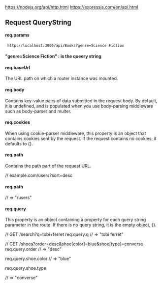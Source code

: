 
https://nodejs.org/api/http.html
https://expressjs.com/en/api.html


## Request QueryString

#### req.params
     http://localhost:3000/api/Books?genre=Science Fiction

#### "genre=Science Fiction" : is the queery string

#### req.baseUrl
The URL path on which a router instance was mounted.

#### req.body
Contains key-value pairs of data submitted in the request body. By default, it is undefined, 
and is populated when you use body-parsing middleware such as body-parser and multer.

#### req.cookies
When using cookie-parser middleware, this property is an object that contains cookies sent by the request. 
If the request contains no cookies, it defaults to {}.

#### req.path
Contains the path part of the request URL.

// example.com/users?sort=desc

#### req.path
// => "/users"

#### req.query
This property is an object containing a property for each query string parameter in the route. If there is no query string, it is the empty object, {}.

// GET /search?q=tobi+ferret
req.query.q
// => "tobi ferret"

// GET /shoes?order=desc&shoe[color]=blue&shoe[type]=converse
req.query.order
// => "desc"

req.query.shoe.color
// => "blue"

req.query.shoe.type






// => "converse"

